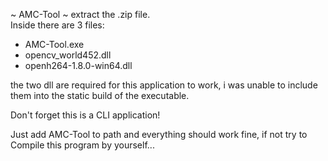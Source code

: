 ~ AMC-Tool ~
extract the .zip file.<br>
Inside there are 3 files: <br>
- AMC-Tool.exe
- opencv_world452.dll
- openh264-1.8.0-win64.dll

the two dll are required for this application to work, i was unable to include them into the static build of the executable.<br>

Don't forget this is a CLI application!

Just add AMC-Tool to path and everything should work fine, if not try to Compile this program by yourself...
